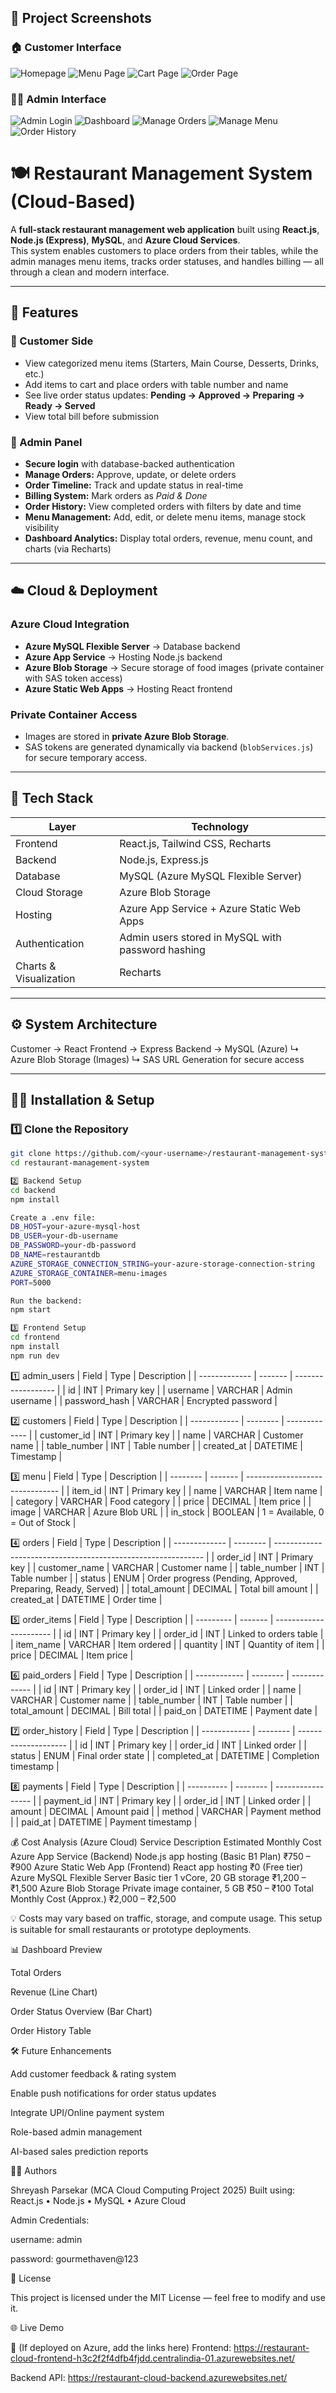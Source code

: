 ## 📸 Project Screenshots

### 🏠 Customer Interface
![Homepage](./screenshots/homepage.png)
![Menu Page](./screenshots/menu.png)
![Cart Page](./screenshots/cart.png)
![Order Page](./screenshots/order.png)

### 🧑‍💼 Admin Interface
![Admin Login](./screenshots/admin-login.png)
![Dashboard](./screenshots/dashboard.png)
![Manage Orders](./screenshots/manage-orders.png)
![Manage Menu](./screenshots/manage-menu.png)
![Order History](./screenshots/order-history.png)

# 🍽️ Restaurant Management System (Cloud-Based)

A **full-stack restaurant management web application** built using **React.js**, **Node.js (Express)**, **MySQL**, and **Azure Cloud Services**.  
This system enables customers to place orders from their tables, while the admin manages menu items, tracks order statuses, and handles billing — all through a clean and modern interface.

---

## 🚀 Features

### 🧾 Customer Side
- View categorized menu items (Starters, Main Course, Desserts, Drinks, etc.)
- Add items to cart and place orders with table number and name
- See live order status updates: **Pending → Approved → Preparing → Ready → Served**
- View total bill before submission

### 🔑 Admin Panel
- **Secure login** with database-backed authentication
- **Manage Orders:** Approve, update, or delete orders
- **Order Timeline:** Track and update status in real-time
- **Billing System:** Mark orders as *Paid & Done*
- **Order History:** View completed orders with filters by date and time
- **Menu Management:** Add, edit, or delete menu items, manage stock visibility
- **Dashboard Analytics:** Display total orders, revenue, menu count, and charts (via Recharts)

---

## ☁️ Cloud & Deployment

### Azure Cloud Integration
- **Azure MySQL Flexible Server** → Database backend  
- **Azure App Service** → Hosting Node.js backend  
- **Azure Blob Storage** → Secure storage of food images (private container with SAS token access)  
- **Azure Static Web Apps** → Hosting React frontend  

### Private Container Access
- Images are stored in **private Azure Blob Storage**.
- SAS tokens are generated dynamically via backend (`blobServices.js`) for secure temporary access.

---

## 🧰 Tech Stack

| Layer | Technology |
|-------|-------------|
| Frontend | React.js, Tailwind CSS, Recharts |
| Backend | Node.js, Express.js |
| Database | MySQL (Azure MySQL Flexible Server) |
| Cloud Storage | Azure Blob Storage |
| Hosting | Azure App Service + Azure Static Web Apps |
| Authentication | Admin users stored in MySQL with password hashing |
| Charts & Visualization | Recharts |

---

## ⚙️ System Architecture

Customer → React Frontend → Express Backend → MySQL (Azure)
↳ Azure Blob Storage (Images)
↳ SAS URL Generation for secure access


---

## 🧑‍💻 Installation & Setup

### 1️⃣ Clone the Repository
```bash
git clone https://github.com/<your-username>/restaurant-management-system.git
cd restaurant-management-system

2️⃣ Backend Setup
cd backend
npm install

Create a .env file:
DB_HOST=your-azure-mysql-host
DB_USER=your-db-username
DB_PASSWORD=your-db-password
DB_NAME=restaurantdb
AZURE_STORAGE_CONNECTION_STRING=your-azure-storage-connection-string
AZURE_STORAGE_CONTAINER=menu-images
PORT=5000

Run the backend:
npm start

3️⃣ Frontend Setup
cd frontend
npm install
npm run dev


```
1️⃣ admin_users
| Field         | Type    | Description        |
| ------------- | ------- | ------------------ |
| id            | INT     | Primary key        |
| username      | VARCHAR | Admin username     |
| password_hash | VARCHAR | Encrypted password |

2️⃣ customers
| Field        | Type     | Description   |
| ------------ | -------- | ------------- |
| customer_id  | INT      | Primary key   |
| name         | VARCHAR  | Customer name |
| table_number | INT      | Table number  |
| created_at   | DATETIME | Timestamp     |

3️⃣ menu
| Field    | Type    | Description                     |
| -------- | ------- | ------------------------------- |
| item_id  | INT     | Primary key                     |
| name     | VARCHAR | Item name                       |
| category | VARCHAR | Food category                   |
| price    | DECIMAL | Item price                      |
| image    | VARCHAR | Azure Blob URL                  |
| in_stock | BOOLEAN | 1 = Available, 0 = Out of Stock |

4️⃣ orders
| Field         | Type     | Description                                                  |
| ------------- | -------- | ------------------------------------------------------------ |
| order_id      | INT      | Primary key                                                  |
| customer_name | VARCHAR  | Customer name                                                |
| table_number  | INT      | Table number                                                 |
| status        | ENUM     | Order progress (Pending, Approved, Preparing, Ready, Served) |
| total_amount  | DECIMAL  | Total bill amount                                            |
| created_at    | DATETIME | Order time                                                   |

5️⃣ order_items
| Field     | Type    | Description            |
| --------- | ------- | ---------------------- |
| id        | INT     | Primary key            |
| order_id  | INT     | Linked to orders table |
| item_name | VARCHAR | Item ordered           |
| quantity  | INT     | Quantity of item       |
| price     | DECIMAL | Item price             |

6️⃣ paid_orders
| Field        | Type     | Description   |
| ------------ | -------- | ------------- |
| id           | INT      | Primary key   |
| order_id     | INT      | Linked order  |
| name         | VARCHAR  | Customer name |
| table_number | INT      | Table number  |
| total_amount | DECIMAL  | Bill total    |
| paid_on      | DATETIME | Payment date  |

7️⃣ order_history
| Field        | Type     | Description          |
| ------------ | -------- | -------------------- |
| id           | INT      | Primary key          |
| order_id     | INT      | Linked order         |
| status       | ENUM     | Final order state    |
| completed_at | DATETIME | Completion timestamp |

8️⃣ payments
| Field      | Type     | Description       |
| ---------- | -------- | ----------------- |
| payment_id | INT      | Primary key       |
| order_id   | INT      | Linked order      |
| amount     | DECIMAL  | Amount paid       |
| method     | VARCHAR  | Payment method    |
| paid_at    | DATETIME | Payment timestamp |

💰 Cost Analysis (Azure Cloud)
Service	Description	Estimated Monthly Cost
Azure App Service (Backend)	Node.js app hosting (Basic B1 Plan)	₹750 – ₹900
Azure Static Web App (Frontend)	React app hosting	₹0 (Free tier)
Azure MySQL Flexible Server	Basic tier 1 vCore, 20 GB storage	₹1,200 – ₹1,500
Azure Blob Storage	Private image container, 5 GB	₹50 – ₹100
Total Monthly Cost	(Approx.)	₹2,000 – ₹2,500

💡 Costs may vary based on traffic, storage, and compute usage.
This setup is suitable for small restaurants or prototype deployments.

📊 Dashboard Preview

Total Orders

Revenue (Line Chart)

Order Status Overview (Bar Chart)

Order History Table

🛠️ Future Enhancements

Add customer feedback & rating system

Enable push notifications for order status updates

Integrate UPI/Online payment system

Role-based admin management

AI-based sales prediction reports

🧑‍🏫 Authors

Shreyash Parsekar (MCA Cloud Computing Project 2025)
Built using: React.js • Node.js • MySQL • Azure Cloud

Admin Credentials:

username: admin

password: gourmethaven@123

📄 License

This project is licensed under the MIT License — feel free to modify and use it.

🌐 Live Demo

🔗 (If deployed on Azure, add the links here)
Frontend: https://restaurant-cloud-frontend-h3c2f2f4dfb4fjdd.centralindia-01.azurewebsites.net/

Backend API: https://restaurant-cloud-backend.azurewebsites.net/


